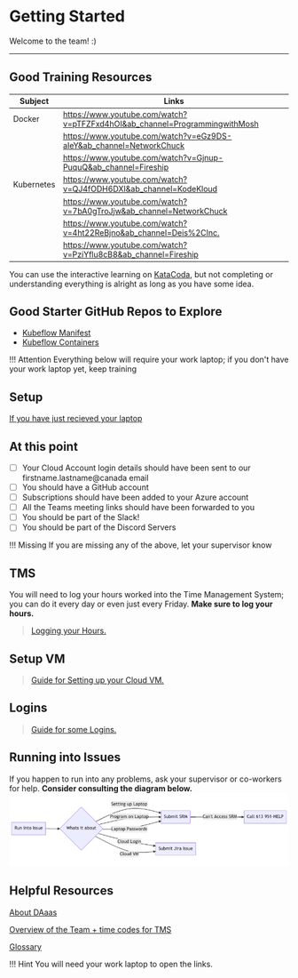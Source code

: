 # Getting Started

Welcome to the team! :)

---

## Good Training Resources

| Subject    | Links                                                                        |
| ---------- | ---------------------------------------------------------------------------- |
| Docker     | <https://www.youtube.com/watch?v=pTFZFxd4hOI&ab_channel=ProgrammingwithMosh> |
|            | <https://www.youtube.com/watch?v=eGz9DS-aIeY&ab_channel=NetworkChuck>        |
|            | <https://www.youtube.com/watch?v=Gjnup-PuquQ&ab_channel=Fireship>            |
| Kubernetes | <https://www.youtube.com/watch?v=QJ4fODH6DXI&ab_channel=KodeKloud>           |
|            | <https://www.youtube.com/watch?v=7bA0gTroJjw&ab_channel=NetworkChuck>        |
|            | <https://www.youtube.com/watch?v=4ht22ReBjno&ab_channel=Deis%2CInc.>         |
|            | <https://www.youtube.com/watch?v=PziYflu8cB8&ab_channel=Fireship>            |

You can use the interactive learning on
[KataCoda](https://www.katacoda.com/statcan), but not completing or
understanding everything is alright as long as you have some idea.

## Good Starter GitHub Repos to Explore

- [Kubeflow Manifest](https://github.com/StatCan/aaw-kubeflow-manifest)
- [Kubeflow Containers](https://github.com/StatCan/aaw-kubeflow-containers)

<!-- prettier-ignore -->
!!! Attention
    Everything below will require your work laptop; if you don't have your work laptop yet, keep training

## Setup

[If you have just recieved your laptop](setup.md)

## At this point

- [ ] Your Cloud Account login details should have been sent to our
      firstname.lastname@canada email
- [ ] You should have a GitHub account
- [ ] Subscriptions should have been added to your Azure account
- [ ] All the Teams meeting links should have been forwarded to you
- [ ] You should be part of the Slack!
- [ ] You should be part of the Discord Servers

<!-- prettier-ignore -->
!!! Missing
    If you are missing any of the above, let your supervisor know

## TMS

You will need to log your hours worked into the Time Management System; you can
do it every day or even just every Friday. **Make sure to log your hours.**

> [Logging your Hours.](tms.md)

## Setup VM

> [Guide for Setting up your Cloud VM.](vm.md)

## Logins

> [Guide for some Logins.](login.md)

## Running into Issues

If you happen to run into any problems, ask your supervisor or co-workers for
help.
<strong>Consider consulting the diagram below.</strong>
![Placeholder](images/diagram.png)

## Helpful Resources

[About DAaas](https://confluence.statcan.ca/display/DAaaS/Data+Analytics+as+a+Service)

[Overview of the Team + time codes for TMS ](https://confluence.statcan.ca/display/DAaaS/Startup+1+-+Advanced+Analytics+Workspace)

[Glossary](https://confluence.statcan.ca/display/DAaaS/Glossary)

<!-- prettier-ignore -->
!!! Hint
    You will need your work laptop to open the links.
